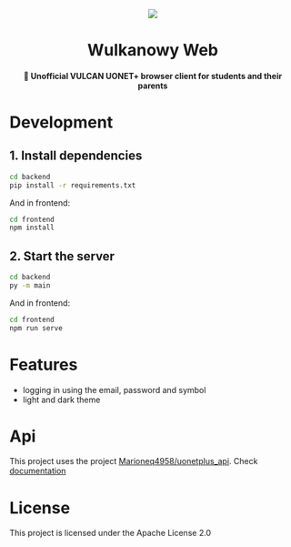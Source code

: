 <p align="center">
  <img src="https://avatars.githubusercontent.com/u/27146352?s=200&v=4" />
</p>
<h1 align="center">Wulkanowy Web</h1>

<h4 align="center">🌋 Unofficial VULCAN UONET+ browser client for students and their parents</h4>

# Development

## 1. Install dependencies

```sh
cd backend
pip install -r requirements.txt
```
And in frontend:
```sh
cd frontend
npm install
```
## 2. Start the server

```sh
cd backend
py -m main
```
And in frontend:
```sh
cd frontend
npm run serve
```

# Features
* logging in using the email, password and symbol
* light and dark theme

# Api
This project uses the project [Marioneq4958/uonetplus_api](https://github.com/Marioneq4958/uonetplus_api). Check [documentation](https://github.com/Marioneq4958/uonetplus_api/wiki)

# License

This project is licensed under the Apache License 2.0

